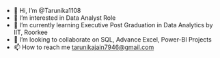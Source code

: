 - 👋 Hi, I’m @Tarunika1108
- 👀 I’m interested in Data Analyst Role
- 🌱 I’m currently learning Executive Post Graduation in Data Analytics by IIT, Roorkee
- 💞️ I’m looking to collaborate on SQL, Advance Excel, Power-BI Projects
- 📫 How to reach me tarunikajain7946@gmail.com

<!---
Tarunika1108/Tarunika1108 is a ✨ special ✨ repository because its `README.md` (this file) appears on your GitHub profile.
You can click the Preview link to take a look at your changes.
--->
